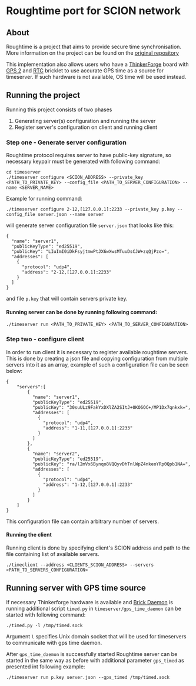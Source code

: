 # Roughtime port for SCION network

## About

Roughtime is a project that aims to provide secure time synchronisation. More information on the project can be found on the [original repository](https://roughtime.googlesource.com/roughtime)

This implementation also allows users who have a [ThinkerForge](https://www.tinkerforge.com/en/) board with [GPS 2](https://www.tinkerforge.com/de/blog/gps-bricklet-20-is-now-available/) and [RTC](https://www.tinkerforge.com/en/shop/real-time-clock-bricklet.html) bricklet to use accurate GPS time as a source for timeserver. If such hardware is not available, OS time will be used instead.

## Running the project

Running this project consists of two phases

1. Generating server(s) configuration and running the server
2. Register server's configuration on client and running client

### Step one - Generate server configuration

Roughtime protocol requires server to have public-key signature, so necessary keypair must be generated with following command:

```
cd timeserver
./timeserver configure <SCION_ADDRESS> --private_key <PATH_TO_PRIVATE_KEY> --config_file <PATH_TO_SERVER_CONFIGURATION> --name <SERVER_NAME>
```

Example for running command:

```
./timeserver configure 2-12,[127.0.0.1]:2233 --private_key p.key --config_file server.json --name server
```

will generate server configuration file `server.json` that looks like this:

```
{
  "name": "server1",
  "publicKeyType": "ed25519",
  "publicKey": "LIuImI0iDkFsyjtmwPtJX6wXwsMTuuDsCJW+zqQjPzo=",
  "addresses": [
    {
      "protocol": "udp4",
      "address": "2-12,[127.0.0.1]:2233"
    }
  ]
}
```

and file `p.key` that will contain servers private key.

#### Running server can be done by running following command:

```
./timeserver run <PATH_TO_PRIVATE_KEY> <PATH_TO_SERVER_CONFIGURATION>
```



### Step two - configure client

In order to run client it is necessary to register available roughtime servers. This is done by creating a json file and copying configuration from multiple servers into it as an array, example of such a configuration file can be seen below:

```
{
    "servers":[
        {
          "name": "server1",
          "publicKeyType": "ed25519",
          "publicKey": "30suULz9FakYxDXlZA2SItJ+0KO6OC+/MP1Dx7qnkxk=",
          "addresses": [
            {
              "protocol": "udp4",
              "address": "1-11,[127.0.0.1]:2233"
            }
          ]
        },
        {
          "name": "server2",
          "publicKeyType": "ed25519",
          "publicKey": "ra/l2mVx6Bynqo8VQQyvDhTnlWpZ4nkeoYRp0Qpb1NA=",
          "addresses": [
            {
              "protocol": "udp4",
              "address": "1-12,[127.0.0.1]:2233"
            }
          ]
        }
    ]
}
```

This configuration file can contain arbitrary number of servers.

#### Running the client

Running client is done by specifying client's SCION address and path to the file containing list of available servers.

```
./timeclient --address <CLIENTS_SCION_ADDRESS> --servers <PATH_TO_SERVERS_CONFIGURATION>
```

## Running server with GPS time source

If necessary Thinkerforge hardware is available and [Brick Daemon](https://www.tinkerforge.com/en/doc/Software/Brickd.html) is running additional script `timed.py` in `timeserver/gps_time_daemon` can be started with following command:

```
./timed.py -l /tmp/timed.sock
```

Argument `l` specifies Unix domain socket that will be used for timeservers to communicate with gps time daemon.

After `gps_time_daemon` is successfully started Roughtime server can be started in the same way as before with additional parameter `gps_timed` as presented int following example:

```
./timeserver run p.key server.json --gps_timed /tmp/timed.sock
```
